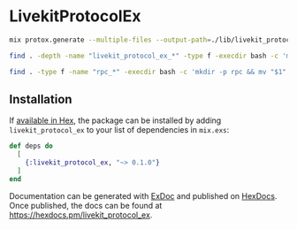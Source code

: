 # LivekitProtocolEx

```bash
mix protox.generate --multiple-files --output-path=./lib/livekit_protocol_ex --include-path=./priv/protobufs priv/protobufs/livekit_rtc.proto priv/protobufs/livekit_agent.proto priv/protobufs/infra/link.proto priv/protobufs/rpc/agent.proto priv/protobufs/rpc/room.proto priv/protobufs/rpc/io.proto

find . -depth -name "livekit_protocol_ex_*" -type f -execdir bash -c 'mv "$1" "${1#livekit_protocol_ex_}"' _ {} \;

find . -type f -name "rpc_*" -execdir bash -c 'mkdir -p rpc && mv "$1" "rpc/${1#rpc_}"' _ {} \;
```

## Installation

If [available in Hex](https://hex.pm/docs/publish), the package can be installed
by adding `livekit_protocol_ex` to your list of dependencies in `mix.exs`:

```elixir
def deps do
  [
    {:livekit_protocol_ex, "~> 0.1.0"}
  ]
end
```

Documentation can be generated with [ExDoc](https://github.com/elixir-lang/ex_doc)
and published on [HexDocs](https://hexdocs.pm). Once published, the docs can
be found at <https://hexdocs.pm/livekit_protocol_ex>.

